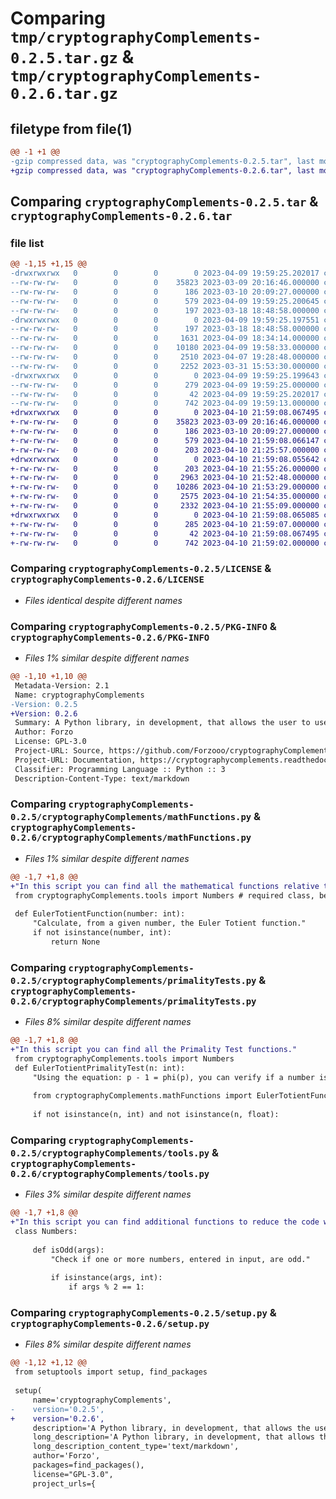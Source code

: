 # Comparing `tmp/cryptographyComplements-0.2.5.tar.gz` & `tmp/cryptographyComplements-0.2.6.tar.gz`

## filetype from file(1)

```diff
@@ -1 +1 @@
-gzip compressed data, was "cryptographyComplements-0.2.5.tar", last modified: Sun Apr  9 19:59:25 2023, max compression
+gzip compressed data, was "cryptographyComplements-0.2.6.tar", last modified: Mon Apr 10 21:59:08 2023, max compression
```

## Comparing `cryptographyComplements-0.2.5.tar` & `cryptographyComplements-0.2.6.tar`

### file list

```diff
@@ -1,15 +1,15 @@
-drwxrwxrwx   0        0        0        0 2023-04-09 19:59:25.202017 cryptographyComplements-0.2.5/
--rw-rw-rw-   0        0        0    35823 2023-03-09 20:16:46.000000 cryptographyComplements-0.2.5/LICENSE
--rw-rw-rw-   0        0        0      186 2023-03-10 20:09:27.000000 cryptographyComplements-0.2.5/MANIFEST.in
--rw-rw-rw-   0        0        0      579 2023-04-09 19:59:25.200645 cryptographyComplements-0.2.5/PKG-INFO
--rw-rw-rw-   0        0        0      197 2023-03-18 18:48:58.000000 cryptographyComplements-0.2.5/__init__.py
-drwxrwxrwx   0        0        0        0 2023-04-09 19:59:25.197551 cryptographyComplements-0.2.5/cryptographyComplements/
--rw-rw-rw-   0        0        0      197 2023-03-18 18:48:58.000000 cryptographyComplements-0.2.5/cryptographyComplements/__init__.py
--rw-rw-rw-   0        0        0     1631 2023-04-09 18:34:14.000000 cryptographyComplements-0.2.5/cryptographyComplements/ciphers.py
--rw-rw-rw-   0        0        0    10180 2023-04-09 19:58:33.000000 cryptographyComplements-0.2.5/cryptographyComplements/mathFunctions.py
--rw-rw-rw-   0        0        0     2510 2023-04-07 19:28:48.000000 cryptographyComplements-0.2.5/cryptographyComplements/primalityTests.py
--rw-rw-rw-   0        0        0     2252 2023-03-31 15:53:30.000000 cryptographyComplements-0.2.5/cryptographyComplements/tools.py
-drwxrwxrwx   0        0        0        0 2023-04-09 19:59:25.199643 cryptographyComplements-0.2.5/cryptographyComplements.egg-info/
--rw-rw-rw-   0        0        0      279 2023-04-09 19:59:25.000000 cryptographyComplements-0.2.5/cryptographyComplements.egg-info/SOURCES.txt
--rw-rw-rw-   0        0        0       42 2023-04-09 19:59:25.202017 cryptographyComplements-0.2.5/setup.cfg
--rw-rw-rw-   0        0        0      742 2023-04-09 19:59:13.000000 cryptographyComplements-0.2.5/setup.py
+drwxrwxrwx   0        0        0        0 2023-04-10 21:59:08.067495 cryptographyComplements-0.2.6/
+-rw-rw-rw-   0        0        0    35823 2023-03-09 20:16:46.000000 cryptographyComplements-0.2.6/LICENSE
+-rw-rw-rw-   0        0        0      186 2023-03-10 20:09:27.000000 cryptographyComplements-0.2.6/MANIFEST.in
+-rw-rw-rw-   0        0        0      579 2023-04-10 21:59:08.066147 cryptographyComplements-0.2.6/PKG-INFO
+-rw-rw-rw-   0        0        0      203 2023-04-10 21:25:57.000000 cryptographyComplements-0.2.6/__init__.py
+drwxrwxrwx   0        0        0        0 2023-04-10 21:59:08.055642 cryptographyComplements-0.2.6/cryptographyComplements/
+-rw-rw-rw-   0        0        0      203 2023-04-10 21:55:26.000000 cryptographyComplements-0.2.6/cryptographyComplements/__init__.py
+-rw-rw-rw-   0        0        0     2963 2023-04-10 21:52:48.000000 cryptographyComplements-0.2.6/cryptographyComplements/cryptosystems.py
+-rw-rw-rw-   0        0        0    10286 2023-04-10 21:53:29.000000 cryptographyComplements-0.2.6/cryptographyComplements/mathFunctions.py
+-rw-rw-rw-   0        0        0     2575 2023-04-10 21:54:35.000000 cryptographyComplements-0.2.6/cryptographyComplements/primalityTests.py
+-rw-rw-rw-   0        0        0     2332 2023-04-10 21:55:09.000000 cryptographyComplements-0.2.6/cryptographyComplements/tools.py
+drwxrwxrwx   0        0        0        0 2023-04-10 21:59:08.065085 cryptographyComplements-0.2.6/cryptographyComplements.egg-info/
+-rw-rw-rw-   0        0        0      285 2023-04-10 21:59:07.000000 cryptographyComplements-0.2.6/cryptographyComplements.egg-info/SOURCES.txt
+-rw-rw-rw-   0        0        0       42 2023-04-10 21:59:08.067495 cryptographyComplements-0.2.6/setup.cfg
+-rw-rw-rw-   0        0        0      742 2023-04-10 21:59:02.000000 cryptographyComplements-0.2.6/setup.py
```

### Comparing `cryptographyComplements-0.2.5/LICENSE` & `cryptographyComplements-0.2.6/LICENSE`

 * *Files identical despite different names*

### Comparing `cryptographyComplements-0.2.5/PKG-INFO` & `cryptographyComplements-0.2.6/PKG-INFO`

 * *Files 1% similar despite different names*

```diff
@@ -1,10 +1,10 @@
 Metadata-Version: 2.1
 Name: cryptographyComplements
-Version: 0.2.5
+Version: 0.2.6
 Summary: A Python library, in development, that allows the user to use cryptography, and related, functions.
 Author: Forzo
 License: GPL-3.0
 Project-URL: Source, https://github.com/Forzooo/cryptographyComplements
 Project-URL: Documentation, https://cryptographycomplements.readthedocs.io/
 Classifier: Programming Language :: Python :: 3
 Description-Content-Type: text/markdown
```

### Comparing `cryptographyComplements-0.2.5/cryptographyComplements/mathFunctions.py` & `cryptographyComplements-0.2.6/cryptographyComplements/mathFunctions.py`

 * *Files 1% similar despite different names*

```diff
@@ -1,7 +1,8 @@
+"In this script you can find all the mathematical functions relative to Number Theory and Group Theory."
 from cryptographyComplements.tools import Numbers # required class, because contains functions used by some of them below
 
 def EulerTotientFunction(number: int):
     "Calculate, from a given number, the Euler Totient function."
     if not isinstance(number, int):
         return None
```

### Comparing `cryptographyComplements-0.2.5/cryptographyComplements/primalityTests.py` & `cryptographyComplements-0.2.6/cryptographyComplements/primalityTests.py`

 * *Files 8% similar despite different names*

```diff
@@ -1,7 +1,8 @@
+"In this script you can find all the Primality Test functions."
 from cryptographyComplements.tools import Numbers
 def EulerTotientPrimalityTest(n: int):
     "Using the equation: p - 1 = phi(p), you can verify if a number is prime. \nThis primality test is deterministic but numbers greater than 2^60 requires to much time, and computational power, to be calculated using this primality test."
 
     from cryptographyComplements.mathFunctions import EulerTotientFunction
 
     if not isinstance(n, int) and not isinstance(n, float):
```

### Comparing `cryptographyComplements-0.2.5/cryptographyComplements/tools.py` & `cryptographyComplements-0.2.6/cryptographyComplements/tools.py`

 * *Files 3% similar despite different names*

```diff
@@ -1,7 +1,8 @@
+"In this script you can find additional functions to reduce the code written."
 class Numbers:
 
     def isOdd(args):
         "Check if one or more numbers, entered in input, are odd."
 
         if isinstance(args, int):
             if args % 2 == 1:
```

### Comparing `cryptographyComplements-0.2.5/setup.py` & `cryptographyComplements-0.2.6/setup.py`

 * *Files 8% similar despite different names*

```diff
@@ -1,12 +1,12 @@
 from setuptools import setup, find_packages
 
 setup(
     name='cryptographyComplements',
-    version='0.2.5',
+    version='0.2.6',
     description='A Python library, in development, that allows the user to use cryptography, and related, functions.',
     long_description='A Python library, in development, that allows the user to use cryptography, and related, functions.',
     long_description_content_type='text/markdown',
     author='Forzo',
     packages=find_packages(),
     license="GPL-3.0",
     project_urls={
```

